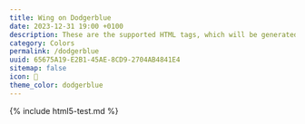 ```yaml
---
title: Wing on Dodgerblue
date: 2023-12-31 19:00 +0100
description: These are the supported HTML tags, which will be generated from Markdown.
category: Colors
permalink: /dodgerblue
uuid: 65675A19-E2B1-45AE-8CD9-2704AB4841E4
sitemap: false
icon: 🪽
theme_color: dodgerblue
---
```

{% include html5-test.md %}